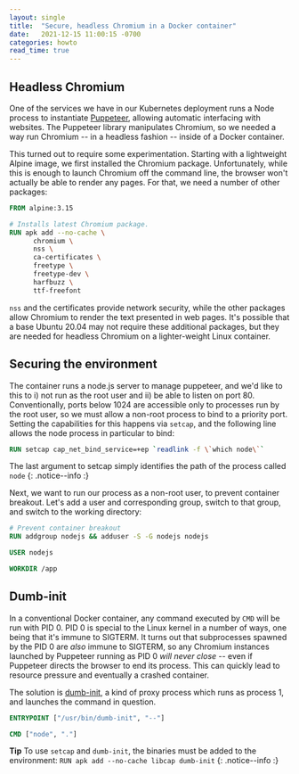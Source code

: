 ```yaml
---
layout: single
title:  "Secure, headless Chromium in a Docker container"
date:   2021-12-15 11:00:15 -0700
categories: howto
read_time: true
---
```


## Headless Chromium

One of the services we have in our Kubernetes deployment runs a Node process to instantiate [Puppeteer](https://github.com/puppeteer/puppeteer), allowing automatic interfacing with websites.  The Puppeteer library manipulates Chromium, so we needed a way run Chromium -- in a headless fashion -- inside of a Docker container.

This turned out to require some experimentation.  Starting with a lightweight Alpine image, we first installed the Chromium package.  Unfortunately, while this is enough to launch Chromium off the command line, the browser won't actually be able to render any pages.  For that, we need a number of other packages:

```Dockerfile
FROM alpine:3.15

# Installs latest Chromium package.
RUN apk add --no-cache \
      chromium \
      nss \
      ca-certificates \
      freetype \
      freetype-dev \
      harfbuzz \
      ttf-freefont
```

`nss` and the certificates provide network security, while the other packages allow Chromium to render the text presented in web pages.  It's possible that a base Ubuntu 20.04 may not require these additional packages, but they are needed for headless Chromium on a lighter-weight Linux container.

## Securing the environment

The container runs a node.js server to manage puppeteer, and we'd like to this to i) not run as the root user and ii) be able to listen on port 80.  Conventionally, ports below 1024 are accessible only to processes run by the root user, so we must allow a non-root process to bind to a priority port.  Setting the capabilities for this happens via `setcap`, and the following line allows the node process in particular to bind:

```Dockerfile
RUN setcap cap_net_bind_service=+ep `readlink -f \`which node\``
```

The last argument to setcap simply identifies the path of the process called `node`
{: .notice--info :}

Next, we want to run our process as a non-root user, to prevent container breakout.  Let's add a user and corresponding group, switch to that group, and switch to the working directory:

```Dockerfile
# Prevent container breakout
RUN addgroup nodejs && adduser -S -G nodejs nodejs

USER nodejs

WORKDIR /app
```

## Dumb-init

In a conventional Docker container, any command executed by `CMD` will be run with PID 0.  PID 0 is special to the Linux kernel in a number of ways, one being that it's immune to SIGTERM.  It turns out that subprocesses spawned by the PID 0 are *also* immune to SIGTERM, so any Chromium instances launched by Puppeteer running as PID 0 *will never close* -- even if Puppeteer directs the browser to end its process.  This can quickly lead to resource pressure and eventually a crashed container.

The solution is [dumb-init](https://github.com/Yelp/dumb-init), a kind of proxy process which runs as process 1, and launches the command in question.

```Dockerfile
ENTRYPOINT ["/usr/bin/dumb-init", "--"]

CMD ["node", "."]
```

**Tip** To use `setcap` and `dumb-init`, the binaries must be added to the environment: `RUN apk add --no-cache libcap dumb-init`
{: .notice--info :}